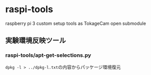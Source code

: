 # raspi-tools
raspberry pi 3 custom setup tools as TokageCam open submodule

## 実験環境反映ツール
### raspi-tools/apt-get-selections.py
`dpkg -l > ../dpkg-l.txt`の内容からパッケージ環境復元